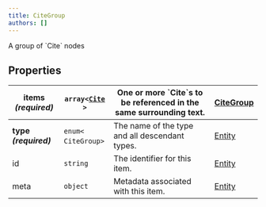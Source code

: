 ```yaml
---
title: CiteGroup
authors: []
---
```


A group of \`Cite\` nodes 

## Properties

| **items _(required)_** | `array<`​[`Cite`](./Cite.html)​`>` | One or more \`Cite\`s to be referenced in the same surrounding text. | [CiteGroup](./CiteGroup.html) |
| ---------------------- | ---------------------------------- | -------------------------------------------------------------------- | ----------------------------- |
| **type _(required)_**  | `enum<`​`CiteGroup`​`>`            | The name of the type and all descendant types.                       | [Entity](./Entity.html)       |
| id                     | `string`                           | The identifier for this item.                                        | [Entity](./Entity.html)       |
| meta                   | `object`                           | Metadata associated with this item.                                  | [Entity](./Entity.html)       |
